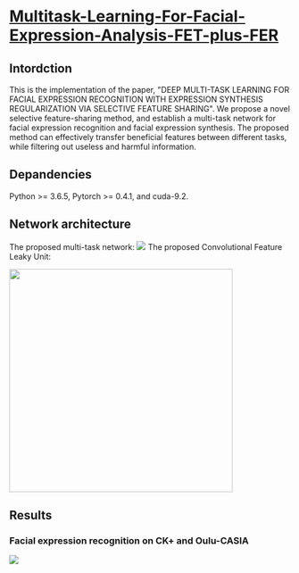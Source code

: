 # [Multitask-Learning-For-Facial-Expression-Analysis-FET-plus-FER](https://github.com/RickZ1010/Multitask-Learning-in-Facial-Expression-Analysis-FET-plus-FER)

## Intordction
This is the implementation of the paper, "DEEP MULTI-TASK LEARNING FOR FACIAL EXPRESSION RECOGNITION WITH EXPRESSION SYNTHESIS REGULARIZATION VIA SELECTIVE FEATURE SHARING". We propose a novel selective feature-sharing method, and establish a multi-task network for facial expression recognition and facial expression synthesis. The proposed method can effectively transfer beneficial features between different tasks, while filtering out useless and harmful information.

## Depandencies
Python >= 3.6.5, Pytorch >= 0.4.1, and cuda-9.2.

## Network architecture
The proposed multi-task network:
![](https://github.com/RickZ1010/Deep-Multitask-Learning-For-Facial-Expression-Analysis-FER-plus-FES/blob/master/figs/fig1.png?raw=true)
The proposed Convolutional Feature Leaky Unit:
<div align=left><img width="400" src="https://github.com/RickZ1010/Deep-Multitask-Learning-For-Facial-Expression-Analysis-FER-plus-FES/blob/master/figs/fig2.png?raw=true"/></div>

## Results
### Facial expression recognition on CK+ and Oulu-CASIA
![](https://github.com/RickZ1010/Deep-Multitask-Learning-For-Facial-Expression-Analysis-FER-plus-FES/blob/master/figs/table1.png?raw=true)

